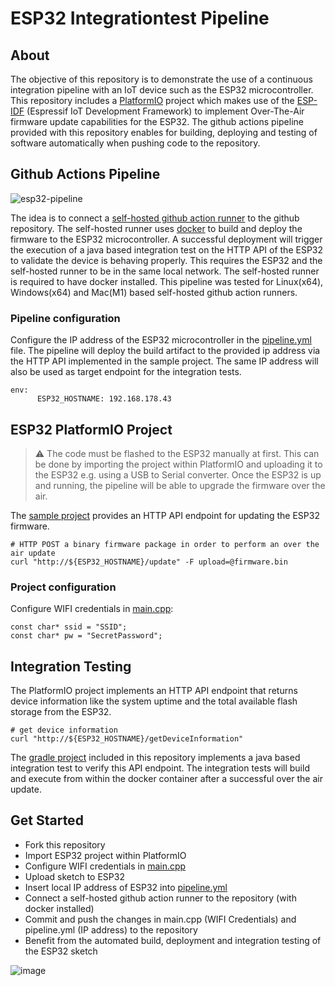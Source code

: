 # ESP32 Integrationtest Pipeline

## About
The objective of this repository is to demonstrate the use of a continuous integration pipeline with an IoT device such as the ESP32 microcontroller.
This repository includes a [PlatformIO](https://docs.platformio.org/en/latest/what-is-platformio.html) project which makes use of the [ESP-IDF](https://docs.espressif.com/projects/esp-idf/en/latest/esp32/api-reference/index.html) (Espressif IoT Development Framework) to implement Over-The-Air firmware update capabilities for the ESP32. The github actions pipeline provided with this repository enables for building, deploying and testing of software automatically when pushing code to the repository.


## Github Actions Pipeline  
![esp32-pipeline](https://user-images.githubusercontent.com/84862844/226271916-3ffa97bb-177d-41b4-a48e-3b291f5e7295.png)

The idea is to connect a [self-hosted github action runner](https://docs.github.com/en/actions/hosting-your-own-runners/about-self-hosted-runners) to the github repository. The self-hosted runner uses [docker](https://www.docker.com/get-started) to build and deploy the firmware to the ESP32 microcontroller. A successful deployment will trigger the execution of a java based integration test on the HTTP API of the ESP32 to validate the device is behaving properly. This requires the ESP32 and the self-hosted runner to be in the same local network. The self-hosted runner is required to have docker installed. This pipeline was tested for Linux(x64), Windows(x64) and Mac(M1) based self-hosted github action runners.

### Pipeline configuration
Configure the IP address of the ESP32 microcontroller in the [pipeline.yml](.github/workflows/pipeline.yml) file. The pipeline will deploy the build artifact to the provided ip address via the HTTP API implemented in the sample project. The same IP address will also be used as target endpoint for the integration tests.

```
env:
      ESP32_HOSTNAME: 192.168.178.43
```


## ESP32 PlatformIO Project
> :warning: The code must be flashed to the ESP32 manually at first. This can be done by importing the project within PlatformIO and uploading it to the ESP32 e.g. using a USB to Serial converter. Once the ESP32 is up and running, the pipeline will be able to upgrade the firmware over the air.

The [sample project](software/esp32) provides an HTTP API endpoint for updating the ESP32 firmware.
```
# HTTP POST a binary firmware package in order to perform an over the air update
curl "http://${ESP32_HOSTNAME}/update" -F upload=@firmware.bin
```

### Project configuration
Configure WIFI credentials in [main.cpp](software/esp32/src/main.cpp):
```
const char* ssid = "SSID";
const char* pw = "SecretPassword";
```
 
## Integration Testing
The PlatformIO project implements an HTTP API endpoint that returns device information like the system uptime and the total available flash storage from the ESP32.
```
# get device information
curl "http://${ESP32_HOSTNAME}/getDeviceInformation"
```
The [gradle project](software/integrationtests) included in this repository implements a java based integration test to verify this API endpoint. 
The integration tests will build and execute from within the docker container after a successful over the air update.

## Get Started
* Fork this repository
* Import ESP32 project within PlatformIO
* Configure WIFI credentials in [main.cpp](software/esp32/src/main.cpp)
* Upload sketch to ESP32
* Insert local IP address of ESP32 into [pipeline.yml](.github/workflows/pipeline.yml)
* Connect a self-hosted github action runner to the repository (with docker installed)
* Commit and push the changes in main.cpp (WIFI Credentials) and pipeline.yml (IP address) to the repository 
* Benefit from the automated build, deployment and integration testing of the ESP32 sketch

![image](https://user-images.githubusercontent.com/84862844/226272516-b6d2e69b-55d4-4e6d-aed5-5257ddcaa4bf.png)

